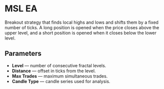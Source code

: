 # MSL EA

Breakout strategy that finds local highs and lows and shifts them by a fixed number of ticks.
A long position is opened when the price closes above the upper level, and a short position is opened when it closes below the lower level.

## Parameters
- **Level** — number of consecutive fractal levels.
- **Distance** — offset in ticks from the level.
- **Max Trades** — maximum simultaneous trades.
- **Candle Type** — candle series used for analysis.
